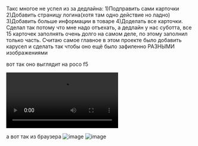 Такс многое не успел из за дедлайна:
1)Подправить сами карточки
2)Добавить страницу логина(хотя там одно действие но ладно) 
3)Добавить больше информации в товаре
4)Доделать все карточки.
Сделал так потому что мне надо отъехать, а дедлайн у нас суботта, все 15 карточек заполнять очень долго на самом деле, по этому заполнил только часть.
Считаю самое главное в этом проекте было добавить карусел и сделать так чтобы оно ещё было зафиленно РАЗНЫМИ изображениями

вот так оно выглядит на poco f5 


![til](./document_5424768708184655928.mp4)















а вот так из браузера 
![image](https://github.com/Maslyatiy/OzonTerpit/assets/73582371/57535260-717c-4622-8f9e-a856ce2feea9)
![image](https://github.com/Maslyatiy/OzonTerpit/assets/73582371/4efd2f5c-b913-4096-b851-0f95bcecaff5)


